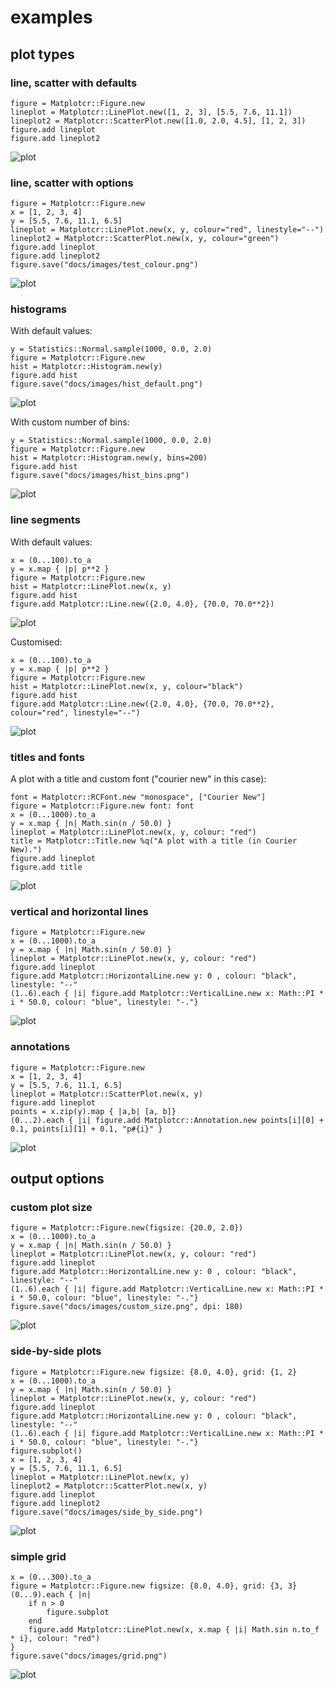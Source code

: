 # examples

## plot types

### line, scatter with defaults

```crystal
figure = Matplotcr::Figure.new
lineplot = Matplotcr::LinePlot.new([1, 2, 3], [5.5, 7.6, 11.1])
lineplot2 = Matplotcr::ScatterPlot.new([1.0, 2.0, 4.5], [1, 2, 3])
figure.add lineplot
figure.add lineplot2
```

![plot](images/test.png)

### line, scatter with options

```crystal
figure = Matplotcr::Figure.new
x = [1, 2, 3, 4]
y = [5.5, 7.6, 11.1, 6.5]
lineplot = Matplotcr::LinePlot.new(x, y, colour="red", linestyle="--")
lineplot2 = Matplotcr::ScatterPlot.new(x, y, colour="green")
figure.add lineplot
figure.add lineplot2
figure.save("docs/images/test_colour.png")
```

![plot](images/test_colour.png)

### histograms

With default values:

```crystal
y = Statistics::Normal.sample(1000, 0.0, 2.0)
figure = Matplotcr::Figure.new
hist = Matplotcr::Histogram.new(y)
figure.add hist
figure.save("docs/images/hist_default.png")
```

![plot](images/hist_default.png)

With custom number of bins:

```crystal
y = Statistics::Normal.sample(1000, 0.0, 2.0)
figure = Matplotcr::Figure.new
hist = Matplotcr::Histogram.new(y, bins=200)
figure.add hist
figure.save("docs/images/hist_bins.png")
```

![plot](images/hist_bins.png)

### line segments

With default values:

```crystal
x = (0...100).to_a
y = x.map { |p| p**2 }
figure = Matplotcr::Figure.new
hist = Matplotcr::LinePlot.new(x, y)
figure.add hist
figure.add Matplotcr::Line.new({2.0, 4.0}, {70.0, 70.0**2})
```

![plot](images/line_segment.png)

Customised:

```crystal
x = (0...100).to_a
y = x.map { |p| p**2 }
figure = Matplotcr::Figure.new
hist = Matplotcr::LinePlot.new(x, y, colour="black")
figure.add hist
figure.add Matplotcr::Line.new({2.0, 4.0}, {70.0, 70.0**2}, colour="red", linestyle="--")
```

![plot](images/line_segment_colour.png)

### titles and fonts

A plot with a title and custom font ("courier new" in this case):

```crystal
font = Matplotcr::RCFont.new "monospace", ["Courier New"]
figure = Matplotcr::Figure.new font: font
x = (0...1000).to_a
y = x.map { |n| Math.sin(n / 50.0) }
lineplot = Matplotcr::LinePlot.new(x, y, colour: "red")
title = Matplotcr::Title.new %q("A plot with a title (in Courier New).")
figure.add lineplot
figure.add title
```

![plot](images/plot_title.png)

### vertical and horizontal lines

```crystal
figure = Matplotcr::Figure.new
x = (0...1000).to_a
y = x.map { |n| Math.sin(n / 50.0) }
lineplot = Matplotcr::LinePlot.new(x, y, colour: "red")
figure.add lineplot
figure.add Matplotcr::HorizontalLine.new y: 0 , colour: "black", linestyle: "--"
(1..6).each { |i| figure.add Matplotcr::VerticalLine.new x: Math::PI * i * 50.0, colour: "blue", linestyle: "-."}
```

![plot](images/plot_hv_lines.png)

### annotations

```crystal
figure = Matplotcr::Figure.new
x = [1, 2, 3, 4]
y = [5.5, 7.6, 11.1, 6.5]
lineplot = Matplotcr::ScatterPlot.new(x, y)
figure.add lineplot
points = x.zip(y).map { |a,b| [a, b]}
(0...2).each { |i| figure.add Matplotcr::Annotation.new points[i][0] + 0.1, points[i][1] + 0.1, "p#{i}" }
```

![plot](images/annotation.png)

## output options

### custom plot size

```crystal
figure = Matplotcr::Figure.new(figsize: {20.0, 2.0})
x = (0...1000).to_a
y = x.map { |n| Math.sin(n / 50.0) }
lineplot = Matplotcr::LinePlot.new(x, y, colour: "red")
figure.add lineplot
figure.add Matplotcr::HorizontalLine.new y: 0 , colour: "black", linestyle: "--"
(1..6).each { |i| figure.add Matplotcr::VerticalLine.new x: Math::PI * i * 50.0, colour: "blue", linestyle: "-."}
figure.save("docs/images/custom_size.png", dpi: 180)
```

![plot](images/custom_size.png)


### side-by-side plots

```crystal
figure = Matplotcr::Figure.new figsize: {8.0, 4.0}, grid: {1, 2}
x = (0...1000).to_a
y = x.map { |n| Math.sin(n / 50.0) }
lineplot = Matplotcr::LinePlot.new(x, y, colour: "red")
figure.add lineplot
figure.add Matplotcr::HorizontalLine.new y: 0 , colour: "black", linestyle: "--"
(1..6).each { |i| figure.add Matplotcr::VerticalLine.new x: Math::PI * i * 50.0, colour: "blue", linestyle: "-."}
figure.subplot()
x = [1, 2, 3, 4]
y = [5.5, 7.6, 11.1, 6.5]
lineplot = Matplotcr::LinePlot.new(x, y)
lineplot2 = Matplotcr::ScatterPlot.new(x, y)
figure.add lineplot
figure.add lineplot2
figure.save("docs/images/side_by_side.png")
```

![plot](images/side_by_side.png)

### simple grid

```crystal
x = (0...300).to_a
figure = Matplotcr::Figure.new figsize: {8.0, 4.0}, grid: {3, 3}
(0...9).each { |n|
    if n > 0
        figure.subplot
    end
    figure.add Matplotcr::LinePlot.new(x, x.map { |i| Math.sin n.to_f * i}, colour: "red")
}
figure.save("docs/images/grid.png")
```

![plot](images/grid.png)